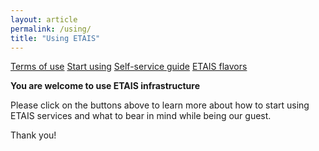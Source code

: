 ```yaml
---
layout: article
permalink: /using/
title: "Using ETAIS"
---
```


<a href="../terms_of_use/" class="btn-info"> Terms of use</a>
<a href="../start_using/" class="btn-info"> Start using</a>
<a href="https://docs.hpc.ut.ee/public/ETAIS/overview/"  class="btn-info"> Self-service guide</a>
<a href="../openstack_flavors/" class="btn-info"> ETAIS flavors</a>


**You are welcome to use ETAIS infrastructure**  

Please click on the buttons above to learn more about how to start using ETAIS services and what to bear in mind
while being our guest.  

Thank you!

